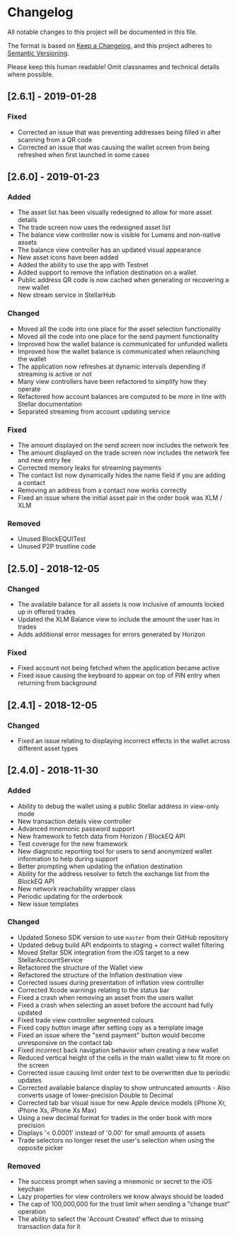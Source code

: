 # Changelog
All notable changes to this project will be documented in this file.

The format is based on [Keep a Changelog](https://keepachangelog.com/en/1.0.0/),
and this project adheres to [Semantic Versioning](https://semver.org/spec/v2.0.0.html).

Please keep this human readable! Omit classnames and technical details where possible.

## [2.6.1] - 2019-01-28
### Fixed
- Corrected an issue that was preventing addresses being filled in after scanning from a QR code
- Corrected an issue that was causing the wallet screen from being refreshed when first launched in some cases

## [2.6.0] - 2019-01-23
### Added
- The asset list has been visually redesigned to allow for more asset details
- The trade screen now uses the redesigned asset list
- The balance view controller now is visible for Lumens and non-native assets
- The balance view controller has an updated visual appearance
- New asset icons have been added
- Added the ability to use the app with Testnet
- Added support to remove the inflation destination on a wallet
- Public address QR code is now cached when generating or recovering a new wallet
- New stream service in StellarHub

### Changed
- Moved all the code into one place for the asset selection functionality
- Moved all the code into one place for the send payment functionality
- Improved how the wallet balance is communicated for unfunded wallets
- Improved how the wallet balance is communicated when relaunching the wallet
- The application now refreshes at dynamic intervals depending if streaming is active or not
- Many view controllers have been refactored to simplify how they operate
- Refactored how account balances are computed to be more in line with Stellar documentation
- Separated streaming from account updating service

### Fixed
- The amount displayed on the send screen now includes the network fee
- The amount displayed on the trade screen now includes the network fee and new entry fee
- Corrected memory leaks for streaming payments
- The contact list now dynamically hides the name field if you are adding a contact
- Removing an address from a contact now works correctly
- Fixed an issue where the initial asset pair in the order book was XLM / XLM

### Removed
- Unused BlockEQUITest
- Unused P2P trustline code

## [2.5.0] - 2018-12-05
### Changed
- The available balance for all assets is now inclusive of amounts locked up in offered trades
- Updated the XLM Balance view to include the amount the user has in trades
- Adds additional error messages for errors generated by Horizon

### Fixed
- Fixed account not being fetched when the application became active
- Fixed issue causing the keyboard to appear on top of PIN entry when returning from background

## [2.4.1] - 2018-12-05
### Changed
- Fixed an issue relating to displaying incorrect effects in the wallet across different asset types

## [2.4.0] - 2018-11-30
### Added
- Ability to debug the wallet using a public Stellar address in view-only mode
- New transaction details view controller
- Advanced mnemonic password support
- New framework to fetch data from Horizon / BlockEQ API
- Test coverage for the new framework
- New diagnostic reporting tool for users to send anonymized wallet information to help during support
- Better prompting when updating the inflation destination
- Ability for the address resolver to fetch the exchange list from the BlockEQ API
- New network reachability wrapper class
- Periodic updating for the orderbook
- New issue templates

### Changed
- Updated Soneso SDK version to use `master` from their GitHub repository
- Updated debug build API endpoints to staging + correct wallet filtering
- Moved Stellar SDK integration from the iOS target to a new StellarAccountService
- Refactored the structure of the Wallet view
- Refactored the structure of the Inflation destination view
- Corrected issues during presentation of inflation view controller 
- Corrected Xcode warnings relating to the status bar
- Fixed a crash when removing an asset from the users wallet
- Fixed a crash when selecting an asset before the account had fully updated
- Fixed trade view controller segmented colours
- Fixed copy button image after setting copy as a template image 
- Fixed an issue where the "send payment" button would become unresponsive on the contact tab
- Fixed incorrect back navigation behavior when creating a new wallet
- Reduced vertical height of the cells in the main wallet view to fit more on the screen
- Corrected issue causing limit order text to be overwritten due to periodic updates
- Corrected available balance display to show untruncated amounts - Also converts usage of lower-precision Double to Decimal 
- Corrected tab bar visual issue for new Apple device models (iPhone Xr, iPhone Xs, iPhone Xs Max)
- Using a new decimal format for trades in the order book with more precision
- Displays '< 0.0001' instead of '0.00' for small amounts of assets 
- Trade selectors no longer reset the user's selection when using the opposite picker

### Removed
- The success prompt when saving a mnemonic or secret to the iOS keychain 
- Lazy properties for view controllers we know always should be loaded 
- The cap of 100,000,000 for the trust limit when sending a "change trust" operation
- The ability to select the 'Account Created' effect due to missing transaction data for it

